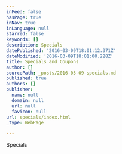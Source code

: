 ```yaml
---
inFeed: false
hasPage: true
inNav: true
inLanguage: null
starred: false
keywords: []
description: Specials
datePublished: '2016-03-09T18:01:12.371Z'
dateModified: '2016-03-09T18:01:00.228Z'
title: Specials and Coupons
author: []
sourcePath: _posts/2016-03-09-specials.md
published: true
authors: []
publisher:
  name: null
  domain: null
  url: null
  favicon: null
url: specials/index.html
_type: WebPage

---
```

Specials